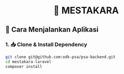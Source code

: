 <div align="center">
  <h1>🔐 MESTAKARA</h1>
</div>

## 🚀 Cara Menjalankan Aplikasi

### 1. 📥 Clone & Install Dependency

```bash
git clone git@github.com:odk-psa/psa-backend.git
cd mestakara-laravel
composer install
```